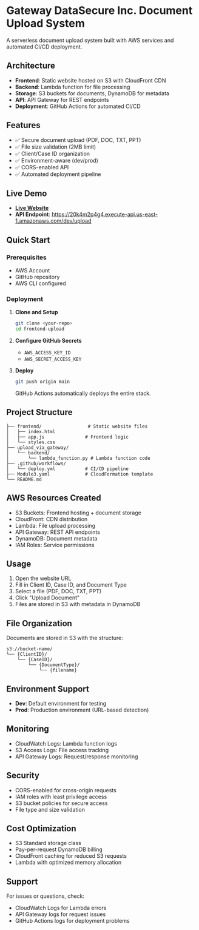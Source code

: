 # Gateway DataSecure Inc. Document Upload System

A serverless document upload system built with AWS services and automated CI/CD deployment.

## Architecture

- **Frontend**: Static website hosted on S3 with CloudFront CDN
- **Backend**: Lambda function for file processing
- **Storage**: S3 buckets for documents, DynamoDB for metadata
- **API**: API Gateway for REST endpoints
- **Deployment**: GitHub Actions for automated CI/CD

## Features

- ✅ Secure document upload (PDF, DOC, TXT, PPT)
- ✅ File size validation (2MB limit)
- ✅ Client/Case ID organization
- ✅ Environment-aware (dev/prod)
- ✅ CORS-enabled API
- ✅ Automated deployment pipeline

## Live Demo

- [**Live Website**](https://d29o6u4zvdzafs.cloudfront.net/)
- **API Endpoint**: https://20k4m2p4g4.execute-api.us-east-1.amazonaws.com/dev/upload

## Quick Start

### Prerequisites
- AWS Account
- GitHub repository
- AWS CLI configured

### Deployment

1. **Clone and Setup**
   ```bash
   git clone <your-repo>
   cd frontend-upload
   ```

2. **Configure GitHub Secrets**
   - `AWS_ACCESS_KEY_ID`
   - `AWS_SECRET_ACCESS_KEY`

3. **Deploy**
   ```bash
   git push origin main
   ```
   GitHub Actions automatically deploys the entire stack.

## Project Structure

```
├── frontend/                 # Static website files
│   ├── index.html
│   ├── app.js               # Frontend logic
│   └── styles.css
├── upload_via_gateway/
│   └── backend/
│       └── lambda_function.py # Lambda function code
├── .github/workflows/
│   └── deploy.yml           # CI/CD pipeline
├── Module3.yaml             # CloudFormation template
└── README.md
```

## AWS Resources Created

- S3 Buckets: Frontend hosting + document storage
- CloudFront: CDN distribution
- Lambda: File upload processing
- API Gateway: REST API endpoints
- DynamoDB: Document metadata
- IAM Roles: Service permissions

## Usage

1. Open the website URL
2. Fill in Client ID, Case ID, and Document Type
3. Select a file (PDF, DOC, TXT, PPT)
4. Click "Upload Document"
5. Files are stored in S3 with metadata in DynamoDB

## File Organization

Documents are stored in S3 with the structure:
```
s3://bucket-name/
└── {ClientID}/
    └── {CaseID}/
        └── {DocumentType}/
            └── {filename}
```

## Environment Support

- **Dev**: Default environment for testing
- **Prod**: Production environment (URL-based detection)

## Monitoring

- CloudWatch Logs: Lambda function logs
- S3 Access Logs: File access tracking
- API Gateway Logs: Request/response monitoring

## Security

- CORS-enabled for cross-origin requests
- IAM roles with least privilege access
- S3 bucket policies for secure access
- File type and size validation

## Cost Optimization

- S3 Standard storage class
- Pay-per-request DynamoDB billing
- CloudFront caching for reduced S3 requests
- Lambda with optimized memory allocation

## Support

For issues or questions, check:
- CloudWatch Logs for Lambda errors
- API Gateway logs for request issues
- GitHub Actions logs for deployment problems
